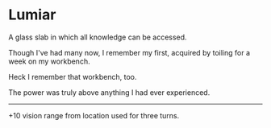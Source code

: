 # Lumiar

A glass slab in which all knowledge can be accessed. 

Though I've had many now, I remember my first, acquired by toiling for a week on my workbench. 

Heck I remember that workbench, too. 

The power was truly above anything I had ever experienced. 

---

+10 vision range from location used for three turns. 

